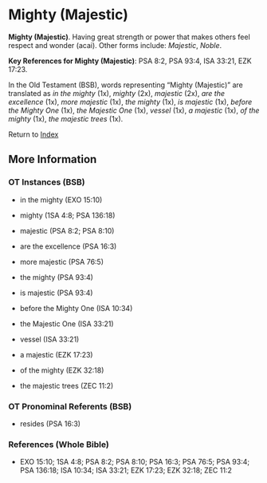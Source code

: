 # Mighty (Majestic)
**Mighty (Majestic)**. 
Having great strength or power that makes others feel respect and wonder (acai). 
Other forms include: 
*Majestic*, *Noble*. 


**Key References for Mighty (Majestic)**: 
PSA 8:2, PSA 93:4, ISA 33:21, EZK 17:23. 


In the Old Testament (BSB), words representing “Mighty (Majestic)” are translated as 
*in the mighty* (1x), *mighty* (2x), *majestic* (2x), *are the excellence* (1x), *more majestic* (1x), *the mighty* (1x), *is majestic* (1x), *before the Mighty One* (1x), *the Majestic One* (1x), *vessel* (1x), *a majestic* (1x), *of the mighty* (1x), *the majestic trees* (1x). 




Return to [Index](00-Index.md)

## More Information

### OT Instances (BSB)

* in the mighty (EXO 15:10)

* mighty (1SA 4:8; PSA 136:18)

* majestic (PSA 8:2; PSA 8:10)

* are the excellence (PSA 16:3)

* more majestic (PSA 76:5)

* the mighty (PSA 93:4)

* is majestic (PSA 93:4)

* before the Mighty One (ISA 10:34)

* the Majestic One (ISA 33:21)

* vessel (ISA 33:21)

* a majestic (EZK 17:23)

* of the mighty (EZK 32:18)

* the majestic trees (ZEC 11:2)



### OT Pronominal Referents (BSB)

* resides (PSA 16:3)



### References (Whole Bible)

* EXO 15:10; 1SA 4:8; PSA 8:2; PSA 8:10; PSA 16:3; PSA 76:5; PSA 93:4; PSA 136:18; ISA 10:34; ISA 33:21; EZK 17:23; EZK 32:18; ZEC 11:2



